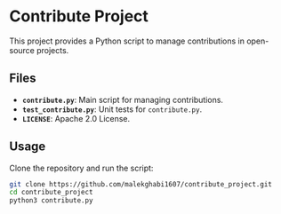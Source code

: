 # Contribute Project

This project provides a Python script to manage contributions in open-source projects.

## Files
- **`contribute.py`**: Main script for managing contributions.
- **`test_contribute.py`**: Unit tests for `contribute.py`.
- **`LICENSE`**: Apache 2.0 License.

## Usage
Clone the repository and run the script:
```bash
git clone https://github.com/malekghabi1607/contribute_project.git
cd contribute_project
python3 contribute.py
